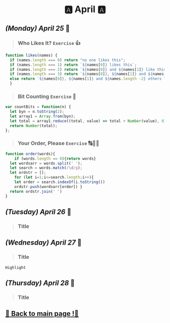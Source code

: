 <h1 align="center">🅰️ April 🅰️</h1>

## _(Monday) April 25_ 📢

>### Who Likes It? `Exercise` 👍
```javascript 
function likes(names) {
  if (names.length === 0) return "no one likes this";
  if (names.length === 1) return `${names[0]} likes this`;
  if (names.length === 2) return `${names[0]} and ${names[1]} like this`;
  if (names.length === 3) return `${names[0]}, ${names[1]} and ${names[2]} like this`;
  else return `${names[0]}, ${names[1]} and ${names.length -2} others like this`;
  }
```

>### Bit Counting `Exercise` 🧮
```javascript 
var countBits = function(n) {
  let byn = n.toString(2);
  let array1 = Array.from(byn);
  let total = array1.reduce((total, value) => total + Number(value), 0);
  return Number(total);
};
```

>### Your Order, Please `Exercise` 🔠🔡🔢
```javascript 
function order(words){
    if (words.length == 0){return words}
  let wordsarr = words.split(' ');
  let search = words.match(/\d/g);
  let ordstr = [];
    for (let i=1;i<=search.length;i++){
    let order = search.indexOf(i.toString())
    ordstr.push(wordsarr[order]) }
  return ordstr.join(' ')
}
```

## _(Tuesday) April 26_ 📢

>### Title
## _(Wednesday) April 27_ 📢

>### Title
`Highlight` 
## _(Thursday) April 28_ 📢

>### Title
## [📎 Back to main page !📎](/home/readAura.md)
